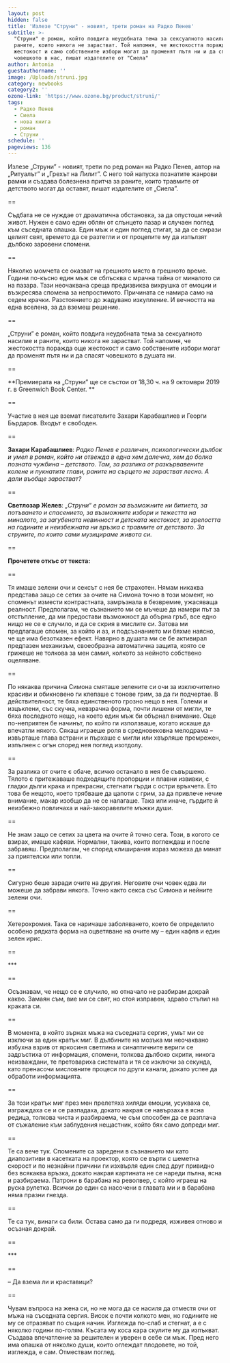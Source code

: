 ```yaml
---
layout: post
hidden: false
title: 'Излезе "Струни" - новият, трети роман на Радко Пенев'
subtitle: >-
  "Струни" е роман, който повдига неудобната тема за сексуалното насилие и
  раните, които никога не зарастват. Той напомня, че жестокостта поражда още
  жестокост и само собствените избори могат да променят пътя ни и да спасят
  човешкото в нас, пишат издателите от "Сиела"
author: Antonia
guestauthorname: ''
image: /Uploads/struni.jpg
category: newbooks
category2: ''
ozone-link: 'https://www.ozone.bg/product/struni/'
tags:
  - Радко Пенев
  - Сиела
  - нова книга
  - роман
  - Струни
schedule: ''
pageviews: 136
---
```

Излезе „Струни” - новият, трети по ред роман на Радко Пенев, автор на „Ритуалът” и „Грехът на Лилит”. С него той напуска познатите жанрови рамки и създава болезнена притча за раните, които травмите от детството могат да оставят, пишат издателите от „Сиела”.

\==

Съдбата не се нуждае от драматична обстановка, за да опустоши нечий живот. Нужен е само един облян от слънцето пазар и случаен поглед към съседната опашка. Един мъж и един поглед стигат, за да се смрази целият свят, времето да се разтегли и от процепите му да изпълзят дълбоко заровени спомени. 

\==

Няколко момчета се оказват на грешното място в грешното време. Години по-късно един мъж се сблъсква с мрачна тайна от миналото си на пазара. Тази неочаквана среща предизвиква вихрушка от емоции и възкресява спомена за непростимото. Причината се намира само на седем крачки. Разстоянието до жадувано изкупление. И вечността на една вселена, за да вземеш решение.

\==

„Струни” е роман, който повдига неудобната тема за сексуалното насилие и раните, които никога не зарастват. Той напомня, че жестокостта поражда още жестокост и само собствените избори могат да променят пътя ни и да спасят човешкото в душата ни.

\==

**Премиерата на „Струни” ще се състои от 18,30 ч. на 9 октомври 2019 г.  в Greenwich Book Center. **

\==

Участие в нея ще вземат писателите Захари Карабашлиев и Георги Бърдаров. Входът е свободен. 

\==

**Захари Карабашлиев**: _Радко Пенев е различен, психологически дълбок и умел в роман, който ни отвежда в една хем далечна, хем до болка позната чужбина – детството. Там, за разлика от разкървавените колене и пукнатите глави, раните на сърцето не зарастват лесно. А дали въобще зарастват?_

\==

**Светлозар Желев**: _„Струни“ е роман за възможните ни битиета, за потъването и спасението, за възможните избори и тежестта на миналото, за загубената невинност и детската жестокост, за зрелостта на годините и неизбежната ни връзка с травмите от детството. За струните, по които сами музицираме живота си._

\==

**Прочетете откъс от текста:**

\==

Тя имаше зелени очи и сексът с нея бе страхотен. Нямам никаква представа защо се сетих за очите на Симона точно в този момент, но споменът измести контрастната, замръзнала в безвремие, ужасяваща реалност. Предполагам, че съзнанието ми се мъчеше да намери път за отстъпление, да ми предостави възможност да обърна гръб, все едно нищо не се е случило, и да се скрия в мислите си. Затова ми предлагаше спомен, за който и аз, и подсъзнанието ми бяхме наясно, че ще има безотказен ефект. Навярно в душата ми се бе активирал предпазен механизъм, своеобразна автоматична защита, която се грижеше не толкова за мен самия, колкото за нейното собствено оцеляване. 

\==

По някаква причина Симона смяташе зелените си очи за изключително красиви и обикновено ги клепаше с тонове грим, за да ги подчертае. В действителност, те бяха единственото грозно нещо в нея. Големи и изцъклени, със скучна, невзрачна форма, почти лишени от мигли, те бяха последното нещо, на което един мъж би обърнал внимание. Още по-неприятен бе начинът, по който ги използваше, когато искаше да впечатли някого. Сякаш играеше роля в средновековна мелодрама – извърташе глава встрани и пърхаше с мигли или хвърляше премрежен, изпълнен с огън според нея поглед изотдолу. 

\==

За разлика от очите є обаче, всичко останало в нея бе съвършено. Тялото є притежаваше подходящите пропорции и плавни извивки, с гладки дълги крака и прекрасни, стегнати гърди с остри връхчета. Ето това бе нещото, което трябваше да цапоти с грим, за да привлече нечие внимание, макар изобщо да не се налагаше. Така или иначе, гърдите й неизбежно повличаха и най-закоравелите мъжки души. 

\==

Не знам защо се сетих за цвета на очите й точно сега. Този, в когото се взирах, имаше кафяви. Нормални, такива, които поглеждаш и после забравяш. Предполагам, че според клиширания израз можеха да минат за приятелски или топли. 

\==

Сигурно беше заради очите на другия. Неговите очи човек едва ли можеше да забрави някога. Точно както секса със Симона и нейните зелени очи. 

\==

Хетерохромия. Така се наричаше заболяването, което бе определило особено рядката форма на оцветяване на очите му – един кафяв и един зелен ирис. 

\==

\*\**

\==

Осъзнавам, че нещо се е случило, но отначало не разбирам докрай какво. Замаян съм, вие ми се свят, но стоя изправен, здраво стъпил на краката си. 

\==

В момента, в който зърнах мъжа на съседната сергия, умът ми се изключи за един кратък миг. В дълбините на мозъка ми неочаквано избухна взрив от яркосиня светлина и синаптичните вериги се задръстиха от информация, спомени, толкова дълбоко скрити, никога неизваждани, те претовариха системата и тя се изключи за секунда, като пренасочи мисловните процеси по други канали, докато успее да обработи информацията. 

\==

За този кратък миг през мен прелетяха хиляди емоции, усукваха се, изграждаха се и се разпадаха, докато накрая се навързаха в ясна редица, толкова чиста и разбираема, че съм способен да се разплача от съжаление към заблудения нещастник, който бях само допреди миг. 

\==

Те са вече тук. Спомените са заредени в съзнанието ми като диапозитиви в касетката на проектор, която се върти с шеметна скорост и по незнайни причини ги изхвърля един след друг привидно без всякаква връзка, докато накрая картината не се нареди пълна, ясна и разбираема. Патрони в барабана на револвер, с който играеш на руска рулетка. Всички до един са насочени в главата ми и в барабана няма празни гнезда. 

\==

Те са тук, винаги са били. Остава само да ги подредя, изживея отново и осъзная докрай. 

\==

\*\**

\==

– Да взема ли и краставици?

\==

Чувам въпроса на жена си, но не мога да се насиля да отместя очи от мъжа на съседната сергия. Висок е почти колкото мен, но годините не му се отразяват по същия начин. Изглежда по-слаб и стегнат, а е с няколко години по-голям. Късата му коса кара скулите му да изпъкват. Създава впечатление за решителен и уверен в себе си мъж. Пред него има опашка от няколко души, които оглеждат плодовете, но той, изглежда, е сам. Отмествам поглед.
